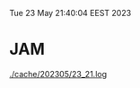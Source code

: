 Tue 23 May 21:40:04 EEST 2023
# JAM
<a href='./cache/202305/23_21.log'>./cache/202305/23_21.log</a>

